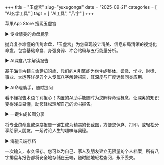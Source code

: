 +++
title = "玉虚宫"
slug="yuxugongai"
date = "2025-09-21"
categories = [
    "AI玄学工具"
]
tags = [
    "AI工具",
    "八字"
]
+++

苹果App Store 搜索玉虚宫

▶ 专业精美的命盘展示

抛弃复杂难懂的传统命盘，「玉虚宫」为您呈现设计精美、信息布局清晰的视觉化命盘，包含基础命盘、身强身弱、冲合格局与五行能量分析。

▶ AI深度八字解读报告

基于海量古籍与命理知识库，我们的AI引擎能为您生成整体、姻缘、学业、财运、事业、大运等详尽的个人专属八字解读报告，其深度与广度远超同类应用。

▶ AI命理助手，随时提问

看不懂报告术语？别担心！内置的AI助手能随时为您解释命理概念，让深奥的知识变得浅显易懂，助您轻松理解自己的命书报告。

▶ 一键生成长图分享

将专业的命盘或深度报告一键生成为精美的长截图，方便您保存、打印，或轻松分享给家人朋友，一起讨论人生的趣味与奥秘。

▶ 海量云端存档

一次输入，永久保存。您可以为自己、家人及朋友建立无限量的个人档案，所有八字排盘与报告都将安全地存储在云端，随时随地轻松查阅，永不丢失。